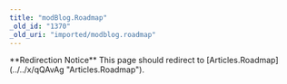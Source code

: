 ```yaml
---
title: "modBlog.Roadmap"
_old_id: "1370"
_old_uri: "imported/modblog.roadmap"
---
```


<div class="note">**Redirection Notice**  
This page should redirect to [Articles.Roadmap](../../x/qQAvAg "Articles.Roadmap").</div><script language="JavaScript">
<!--
location.replace('/display/ADDON/Articles.Roadmap');
// -->
</script>